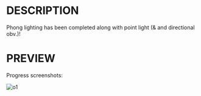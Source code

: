 # DESCRIPTION
Phong lighting has been completed along with point light (& and directional obv.)!

# PREVIEW
Progress screenshots:

![o1](https://user-images.githubusercontent.com/79057173/119276691-21bb1a80-bc39-11eb-8f36-266c9a3573ae.PNG)

